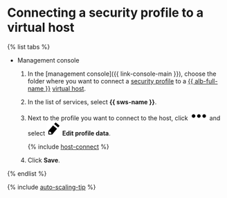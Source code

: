 # Connecting a security profile to a virtual host

{% list tabs %}

- Management console

   1. In the [management console]({{ link-console-main }}), choose the folder where you want to connect a [security profile](../concepts/profiles.md) to a [{{ alb-full-name }}](../../application-load-balancer/) [virtual host](../../application-load-balancer/concepts/http-router.md#virtual-host).
   1. In the list of services, select **{{ sws-name }}**.
   1. Next to the profile you want to connect to the host, click ![options](../../_assets/options.svg) and select ![pencil](../../_assets/pencil.svg) **Edit profile data**.

      {% include [host-connect](../../_includes/smartwebsecurity/host-connect.md) %}

   1. Click **Save**.

{% endlist %}

{% include [auto-scaling-tip](../../_includes/smartwebsecurity/auto-scaling-tip.md) %}
